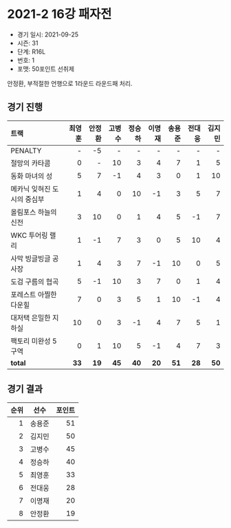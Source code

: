 # 2021-2 16강 패자전

- 경기 일시: 2021-09-25
- 시즌: 31
- 단계: R16L
- 번호: 1
- 포맷: 50포인트 선취제



안정환, 부적절한 언행으로 1라운드 라운드패 처리.

## 경기 진행

| 트랙 | 최영훈 | 안정환 | 고병수 | 정승하 | 이명재 | 송용준 | 전대웅 | 김지민 |
|:---|---:|---:|---:|---:|---:|---:|---:|---:|
| PENALTY | - | -5 | - | - | - | - | - | - |
| 절망의 카타콤 | 0 | - | 10 | 3 | 4 | 7 | 1 | 5 |
| 동화 마녀의 성 | 5 | 7 | -1 | 4 | 3 | 0 | 1 | 10 |
| 메카닉 잊혀진 도시의 중심부 | 1 | 4 | 0 | 10 | -1 | 3 | 5 | 7 |
| 올림포스 하늘의 신전 | 3 | 10 | 0 | 1 | 4 | 5 | -1 | 7 |
| WKC 투어링 랠리 | 1 | -1 | 7 | 3 | 0 | 5 | 10 | 4 |
| 사막 빙글빙글 공사장 | 1 | 4 | 3 | 7 | -1 | 10 | 0 | 5 |
| 도검 구름의 협곡 | 5 | -1 | 10 | 3 | 7 | 0 | 1 | 4 |
| 포레스트 아찔한 다운힐 | 7 | 0 | 3 | 5 | 1 | 10 | -1 | 4 |
| 대저택 은밀한 지하실 | 10 | 0 | 3 | -1 | 4 | 7 | 5 | 1 |
| 팩토리 미완성 5구역 | 0 | 1 | 10 | 5 | -1 | 4 | 7 | 3 |
| __total__ | __33__ | __19__ | __45__ | __40__ | __20__ | __51__ | __28__ | __50__ |




## 경기 결과

| 순위 | 선수 | 포인트 |
|---:|:---:|---:|
| 1 | 송용준 | 51 |
| 2 | 김지민 | 50 |
| 3 | 고병수 | 45 |
| 4 | 정승하 | 40 |
| 5 | 최영훈 | 33 |
| 6 | 전대웅 | 28 |
| 7 | 이명재 | 20 |
| 8 | 안정환 | 19 |

